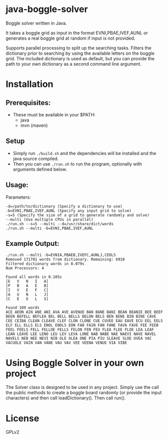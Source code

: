 java-boggle-solver
==================

Boggle solver written in Java.

It takes a boggle grid as input in the format EVNI,PBAE,IVEF,AUNL or generates a real boggle grid at random if input is not provided.

Supports parallel processing to split up the searching tasks. Filters the dictionary prior to searching by using the available letters on the boggle grid. The included dictionary is used as default, but you can provide the path to your own dictionary as a second command line argument.

Installation
==================

## Prerequisites:

- These must be available in your $PATH:
  - java
  - mvn (maven)

## Setup

- Simply run `./build.sh` and the dependencies will be installed and the java source compiled.
- Then you can use `./run.sh` to run the program, optionally with arguments defined below.

Usage:
--------------
Parameters:

    -d=/path/to/dictionary (Specify a dictionary to use)
    -b=EVNI,PBAE,IVEF,AUNL (Specify any input grid to solve)
    -s=5 (Specify the size of a grid to generate randomly and solve)
    --multi (Use multiple CPUs in parallel)
    ./run.sh --s=5 --multi --d=/usr/share/dict/words
    ./run.sh --multi -b=EVNI,PBAE,IVEF,AUNL
    
Example Output:
---------------
    ./run.sh --multi -b=EVNIA,PBAEB,IVEFC,AUNLJ,CEOLS
    Removed 171781 words from dictionary. Remaining: 6910
    Filtered dictionary words in 0.079s
    Num Processors: 4

    Found all words in 0.105s
    [E   V   N   I   A]
    [P   B   A   E   B]
    [I   V   E   F   C]
    [A   U   N   L   J]
    [C   E   O   L   S]

    Found 109 words
    ACE AEON AIN ANE ANI AVA AVE AVENUE BAN BANE BANI BEAN BEANIE BEE BEEF BEEN BEFELL BEFLEA BEL BELL BELLS BELON BELS BEN BENE BIN BINE CAVE CEE CEIBA CLEAN CLEAVE CLEF CLON CLONE CUE CUVEE EAU EAVE ECU EEL EELS ELF ELL ELLS ELS ENOL ENOLS EON FAB FAIN FAN FANE FAVA FAVE FEE FEEB FEEL FEELS FELL FELLOE FELLS FELON FEN FEU FLEA FLEE FLOE LEA LEAF LEAN LEAVE LEE LENO LEU LEV LEVA LONE NAB NABE NAE NAEVI NAVE NAVEL NAVELS NEB NEE NEVI NIB OLE OLEA ONE PIA PIU SLEAVE SLOE UVEA VAC VACUOLE VAIN VAN VANE VAU VAV VEE VEENA VENUE VIA VIBE 

Using Boggle Solver in your own project
==================
The Solver class is designed to be used in any project. Simply use the call the public methods to create a boggle board randomly (or provide the input characters) and then call loadDictionary(). Then call run(). 

License
==================
GPLv2
